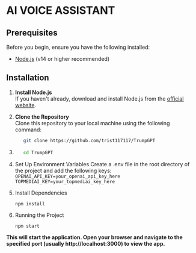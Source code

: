 # AI VOICE ASSISTANT

## Prerequisites

Before you begin, ensure you have the following installed:

- [Node.js](https://nodejs.org/) (v14 or higher recommended)

## Installation

1. **Install Node.js**  
   If you haven't already, download and install Node.js from the [official website](https://nodejs.org/).

2. **Clone the Repository**  
   Clone this repository to your local machine using the following command:
   ```bash
      git clone https://github.com/trist117117/TrumpGPT
3. 
   ```bash
      cd TrumpGPT

4. Set Up Environment Variables
   Create a .env file in the root directory of the project and add the following keys:
   ```OPENAI_API_KEY=your_openai_api_key_here```
      ```TOPMEDIAI_KEY=your_topmediai_key_here```

5. Install Dependencies
    
    ```npm install```

6. Running the Project

    ```npm start```


**This will start the application. Open your browser and navigate to the specified port (usually http://localhost:3000) to view the app.**
